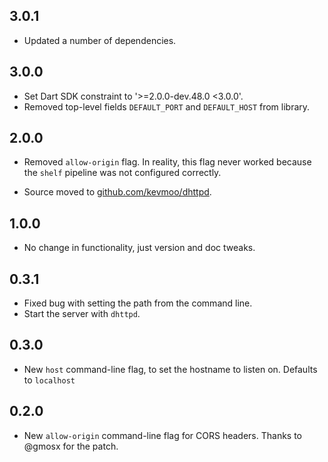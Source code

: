 ## 3.0.1

- Updated a number of dependencies.

## 3.0.0

* Set Dart SDK constraint to '>=2.0.0-dev.48.0 <3.0.0'.
* Removed top-level fields `DEFAULT_PORT` and `DEFAULT_HOST` from library. 

## 2.0.0

* Removed `allow-origin` flag. In reality, this flag never worked because the
  `shelf` pipeline was not configured correctly.

* Source moved to [github.com/kevmoo/dhttpd](https://github.com/kevmoo/dhttpd).

## 1.0.0

* No change in functionality, just version and doc tweaks.

## 0.3.1

* Fixed bug with setting the path from the command line.
* Start the server with `dhttpd`.

## 0.3.0

* New `host` command-line flag, to set
  the hostname to listen on. Defaults
  to `localhost`

## 0.2.0

* New `allow-origin` command-line flag for CORS headers.
  Thanks to @gmosx for the patch.
